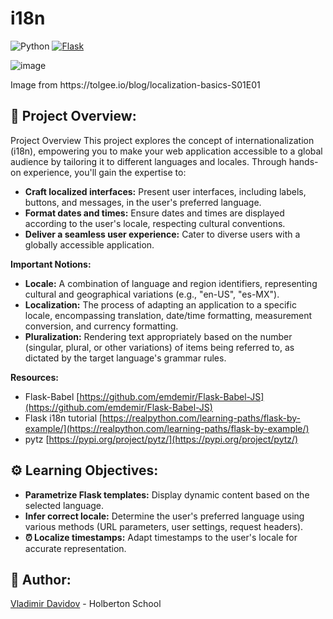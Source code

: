 # i18n

![Python](https://img.shields.io/badge/Python-3.7-blue?style=for-the-badge&logo=python&logoColor=white)
[![Flask](https://img.shields.io/badge/Flask-1.1.2-blue?style=for-the-badge&logo=flask&logoColor=white)](https://flask.palletsprojects.com/)

![image](https://github.com/v-dav/holbertonschool-web_back_end/assets/115344057/da888271-95cc-4170-aa95-91efd67e96be)

<p>Image from https://tolgee.io/blog/localization-basics-S01E01</p>

## 🧐 Project Overview:
Project Overview
This project explores the concept of internationalization (i18n), empowering you to make your web application accessible to a global audience by tailoring it to different languages and locales. Through hands-on experience, you'll gain the expertise to:

* **Craft localized interfaces:** Present user interfaces, including labels, buttons, and messages, in the user's preferred language.
* **Format dates and times:** Ensure dates and times are displayed according to the user's locale, respecting cultural conventions.
* **Deliver a seamless user experience:** Cater to diverse users with a globally accessible application.

**Important Notions:**

* **Locale:** A combination of language and region identifiers, representing cultural and geographical variations (e.g., "en-US", "es-MX").
* **Localization:** The process of adapting an application to a specific locale, encompassing translation, date/time formatting, measurement conversion, and currency formatting.
* **Pluralization:** Rendering text appropriately based on the number (singular, plural, or other variations) of items being referred to, as dictated by the target language's grammar rules.


**Resources:**

* Flask-Babel [https://github.com/emdemir/Flask-Babel-JS](https://github.com/emdemir/Flask-Babel-JS)
* Flask i18n tutorial [https://realpython.com/learning-paths/flask-by-example/](https://realpython.com/learning-paths/flask-by-example/)
* pytz [https://pypi.org/project/pytz/](https://pypi.org/project/pytz/)

## ⚙️ Learning Objectives:

* **Parametrize Flask templates:** Display dynamic content based on the selected language.
* **Infer correct locale:** Determine the user's preferred language using various methods (URL parameters, user settings, request headers).
* **⏰ Localize timestamps:** Adapt timestamps to the user's locale for accurate representation.


## 🙇 Author:
[Vladimir Davidov](https://github.com/v-dav) - Holberton School
